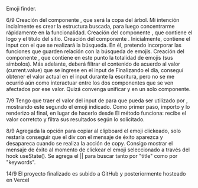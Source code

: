 Emoji finder.

6/9
Creación del componente <App />, que será la copa del árbol. Mi intención incialmente es crear la estructura buscada, para luego concentrarme rápidamente en la funcionalidad.
Creación del componente <SimbaSolgan />, que contiene el logo y el título del sitio.
Creación del componente <SearchBox />. Inicialmente, contiene el input con el que se realizará la búsqueda. En él, pretendo incorporar las funciones que guarden relación con la búsqueda de emojis.
Creación del componente <EmojisBox />, que contiene en este punto la totalidad de emojis (sus símbolos). Más adelante, deberá filtrar el contenido de acuerdo al valor (current.value) que se ingrese en el input de <SearchBox />
Finalizando el día, conseguí obtener el valor actual en el input durante la escritura, pero no se me ocurrió aún como interactuar entre los dos componentes que se ven afectados por ese valor. Quizá convenga unificar <SearchBox /> y <EmojisBox /> en un solo componente.

7/9
Tengo que traer el valor del input de <SearchBox /> para que pueda ser utilizado por <EmojisBox />, mostrando este segundo el emoji indicado. Como primer paso, importo <EmojisBox /> y lo renderizo al final, en lugar de hacerlo desde <App />
El método funciona: <EmojisBox /> recibe el valor corretcto y filtra sus resultados según lo solicitado.

8/9
Agregada la opción para copiar al clipboard el emoji clickeado, solo restaría conseguir que el div con el mensaje de éxito aparezca y desapareca cuando se realiza la acción de copy.
Consigo mostrar el mensaje de éxito al momento de clickear el emoji seleccionado a través del hook useState().
Se agrega el || para buscar tanto por "title" como por "keywords".

14/9
El proyecto finalizado es subido a GitHub y posteriormente hosteado en Vercel



